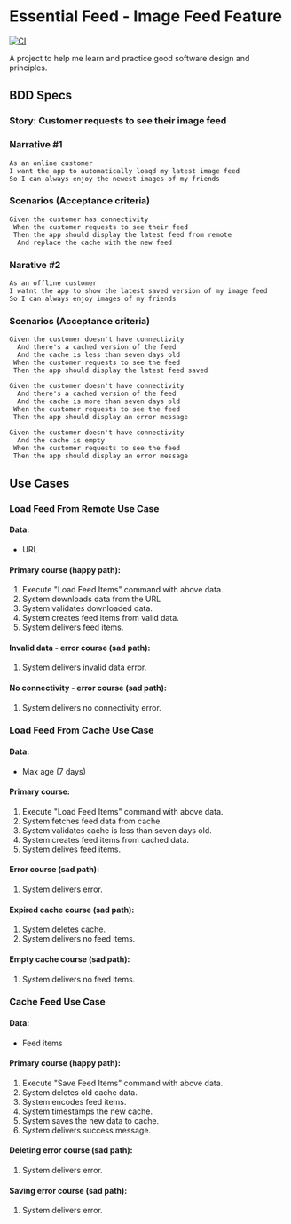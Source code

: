 # Essential Feed - Image Feed Feature

[![CI](https://github.com/dsmith42/EssentialFeed/actions/workflows/CI.yml/badge.svg)](https://github.com/dsmith42/EssentialFeed/actions/workflows/CI.yml)

A project to help me learn and practice good software design and principles.

## BDD Specs

### Story: Customer requests to see their image feed

### Narrative #1
```
As an online customer
I want the app to automatically loaqd my latest image feed
So I can always enjoy the newest images of my friends
```
### Scenarios (Acceptance criteria)
```
Given the customer has connectivity
 When the customer requests to see their feed
 Then the app should display the latest feed from remote
  And replace the cache with the new feed
```
### Narative #2
```
As an offline customer
I watnt the app to show the latest saved version of my image feed
So I can always enjoy images of my friends
```
### Scenarios (Acceptance criteria)
```
Given the customer doesn't have connectivity
  And there's a cached version of the feed
  And the cache is less than seven days old
 When the customer requests to see the feed
 Then the app should display the latest feed saved

Given the customer doesn't have connectivity
  And there's a cached version of the feed
  And the cache is more than seven days old
 When the customer requests to see the feed
 Then the app should display an error message

Given the customer doesn't have connectivity
  And the cache is empty
 When the customer requests to see the feed
 Then the app should display an error message
```

## Use Cases

### Load Feed From Remote Use Case

#### Data:
- URL

#### Primary course (happy path):
1. Execute "Load Feed Items" command with above data.
2. System downloads data from the URL
3. System validates downloaded data.
4. System creates feed items from valid data.
5. System delivers feed items.

#### Invalid data - error course (sad path):
1. System delivers invalid data error.

#### No connectivity - error course (sad path):
1. System delivers no connectivity  error.


### Load Feed From Cache Use Case

#### Data:
- Max age (7 days)

#### Primary course:
1. Execute "Load Feed Items" command with above data.
2. System fetches feed data from cache.
3. System validates cache is less than seven days old.
4. System creates feed items from cached data.
5. System delives feed items.

#### Error course (sad path):
1. System delivers error.

#### Expired cache course (sad path):
1. System deletes cache.
2. System delivers no feed items.

#### Empty cache course (sad path):
1. System delivers no feed items.


### Cache Feed Use Case

#### Data:
- Feed items

#### Primary course (happy path):
1. Execute "Save Feed Items" command with above data.
2. System deletes old cache data.
3. System encodes feed items.
4. System timestamps the new cache.
5. System saves the new data to cache.
6. System delivers success message.

#### Deleting error course (sad path):
1. System delivers error.

#### Saving error course (sad path):
1. System delivers error.

